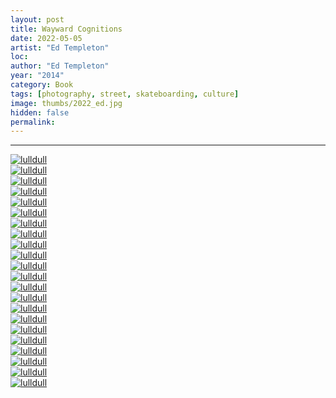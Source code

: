 ```yaml
---
layout: post
title: Wayward Cognitions
date: 2022-05-05
artist: "Ed Templeton"
loc: 
author: "Ed Templeton"
year: "2014"
category: Book
tags: [photography, street, skateboarding, culture]
image: thumbs/2022_ed.jpg
hidden: false
permalink:
---
```






---



<div class="post_image">
	<a href="{{ site.baseurl }}/images/posts/2022_ed/001.jpg" target="_blank">
	<img src="{{ site.baseurl }}/images/posts/2022_ed/001.jpg" alt="lulldull"></a>
</div>

<div class="post_image">
	<a href="{{ site.baseurl }}/images/posts/2022_ed/002.jpg" target="_blank">
	<img src="{{ site.baseurl }}/images/posts/2022_ed/002.jpg" alt="lulldull"></a>
</div>

<div class="post_image">
	<a href="{{ site.baseurl }}/images/posts/2022_ed/003.jpg" target="_blank">
	<img src="{{ site.baseurl }}/images/posts/2022_ed/003.jpg" alt="lulldull"></a>
</div>

<div class="post_image">
	<a href="{{ site.baseurl }}/images/posts/2022_ed/004.jpg" target="_blank">
	<img src="{{ site.baseurl }}/images/posts/2022_ed/004.jpg" alt="lulldull"></a>
</div>

<div class="post_image">
	<a href="{{ site.baseurl }}/images/posts/2022_ed/005.jpg" target="_blank">
	<img src="{{ site.baseurl }}/images/posts/2022_ed/005.jpg" alt="lulldull"></a>
</div>

<div class="post_image">
	<a href="{{ site.baseurl }}/images/posts/2022_ed/006.jpg" target="_blank">
	<img src="{{ site.baseurl }}/images/posts/2022_ed/006.jpg" alt="lulldull"></a>
</div>

<div class="post_image">
	<a href="{{ site.baseurl }}/images/posts/2022_ed/007.jpg" target="_blank">
	<img src="{{ site.baseurl }}/images/posts/2022_ed/007.jpg" alt="lulldull"></a>
</div>

<div class="post_image">
	<a href="{{ site.baseurl }}/images/posts/2022_ed/008.jpg" target="_blank">
	<img src="{{ site.baseurl }}/images/posts/2022_ed/008.jpg" alt="lulldull"></a>
</div>

<div class="post_image">
	<a href="{{ site.baseurl }}/images/posts/2022_ed/009.jpg" target="_blank">
	<img src="{{ site.baseurl }}/images/posts/2022_ed/009.jpg" alt="lulldull"></a>
</div>

<div class="post_image">
	<a href="{{ site.baseurl }}/images/posts/2022_ed/010.jpg" target="_blank">
	<img src="{{ site.baseurl }}/images/posts/2022_ed/010.jpg" alt="lulldull"></a>
</div>

<div class="post_image">
	<a href="{{ site.baseurl }}/images/posts/2022_ed/011.jpg" target="_blank">
	<img src="{{ site.baseurl }}/images/posts/2022_ed/011.jpg" alt="lulldull"></a>
</div>

<div class="post_image">
	<a href="{{ site.baseurl }}/images/posts/2022_ed/012.jpg" target="_blank">
	<img src="{{ site.baseurl }}/images/posts/2022_ed/012.jpg" alt="lulldull"></a>
</div>

<div class="post_image">
	<a href="{{ site.baseurl }}/images/posts/2022_ed/013.jpg" target="_blank">
	<img src="{{ site.baseurl }}/images/posts/2022_ed/013.jpg" alt="lulldull"></a>
</div>

<div class="post_image">
	<a href="{{ site.baseurl }}/images/posts/2022_ed/014.jpg" target="_blank">
	<img src="{{ site.baseurl }}/images/posts/2022_ed/014.jpg" alt="lulldull"></a>
</div>

<div class="post_image">
	<a href="{{ site.baseurl }}/images/posts/2022_ed/015.jpg" target="_blank">
	<img src="{{ site.baseurl }}/images/posts/2022_ed/015.jpg" alt="lulldull"></a>
</div>

<div class="post_image">
	<a href="{{ site.baseurl }}/images/posts/2022_ed/016.jpg" target="_blank">
	<img src="{{ site.baseurl }}/images/posts/2022_ed/016.jpg" alt="lulldull"></a>
</div>

<div class="post_image">
	<a href="{{ site.baseurl }}/images/posts/2022_ed/017.jpg" target="_blank">
	<img src="{{ site.baseurl }}/images/posts/2022_ed/017.jpg" alt="lulldull"></a>
</div>

<div class="post_image">
	<a href="{{ site.baseurl }}/images/posts/2022_ed/018.jpg" target="_blank">
	<img src="{{ site.baseurl }}/images/posts/2022_ed/018.jpg" alt="lulldull"></a>
</div>

<div class="post_image">
	<a href="{{ site.baseurl }}/images/posts/2022_ed/019.jpg" target="_blank">
	<img src="{{ site.baseurl }}/images/posts/2022_ed/019.jpg" alt="lulldull"></a>
</div>

<div class="post_image">
	<a href="{{ site.baseurl }}/images/posts/2022_ed/020.jpg" target="_blank">
	<img src="{{ site.baseurl }}/images/posts/2022_ed/020.jpg" alt="lulldull"></a>
</div>

<div class="post_image">
	<a href="{{ site.baseurl }}/images/posts/2022_ed/021.jpg" target="_blank">
	<img src="{{ site.baseurl }}/images/posts/2022_ed/021.jpg" alt="lulldull"></a>
</div>

<div class="post_image">
	<a href="{{ site.baseurl }}/images/posts/2022_ed/022.jpg" target="_blank">
	<img src="{{ site.baseurl }}/images/posts/2022_ed/022.jpg" alt="lulldull"></a>
</div>